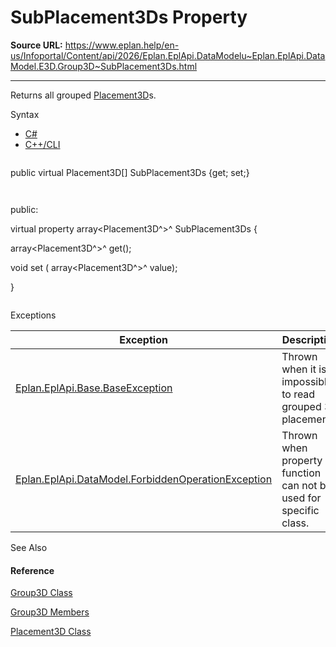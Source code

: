 # SubPlacement3Ds Property

**Source URL:** https://www.eplan.help/en-us/Infoportal/Content/api/2026/Eplan.EplApi.DataModelu~Eplan.EplApi.DataModel.E3D.Group3D~SubPlacement3Ds.html

---

Returns all grouped [Placement3D](Eplan.EplApi.DataModelu~Eplan.EplApi.DataModel.E3D.Placement3D.html)s.

Syntax

- [C#](#i-syntax-CS)
- [C++/CLI](#i-syntax-CPP2005)

```
```
public virtual Placement3D[] SubPlacement3Ds {get; set;}
```
```

```
```
public:
virtual property array<Placement3D^>^ SubPlacement3Ds {
   array<Placement3D^>^ get();
   void set (    array<Placement3D^>^ value);
}
```
```

Exceptions

| Exception | Description |
| --- | --- |
| [Eplan.EplApi.Base.BaseException](Eplan.EplApi.Baseu~Eplan.EplApi.Base.BaseException.html) | Thrown when it is impossible to read grouped 3D placements. |
| [Eplan.EplApi.DataModel.ForbiddenOperationException](Eplan.EplApi.DataModelu~Eplan.EplApi.DataModel.ForbiddenOperationException.html) | Thrown when property or function can not be used for specific class. |



See Also

#### Reference

[Group3D Class](Eplan.EplApi.DataModelu~Eplan.EplApi.DataModel.E3D.Group3D.html)
  
[Group3D Members](Eplan.EplApi.DataModelu~Eplan.EplApi.DataModel.E3D.Group3D_members.html)
  
[Placement3D Class](Eplan.EplApi.DataModelu~Eplan.EplApi.DataModel.E3D.Placement3D.html)